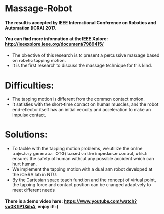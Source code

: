 # Massage-Robot
#### The result is accepted by IEEE International Conference on Robotics and Automation (ICRA) 2017.
#### You can find more information at the IEEE Xplore: http://ieeexplore.ieee.org/document/7989415/
- The objective of this research is to present a percussive massage based on robotic tapping motion.
- It is the first research to discuss the massage technique for this kind. 

# Difficulties:
- The tapping motion is different from the common contact motion.
- It satisfies with the short-time contact on human muscles, and the robot end-effector itself has an initial velocity and acceleration to make an impulse contact. 

# Solutions:
- To tackle with the tapping motion problems, we utilize the online trajectory generator (OTG) based on the impedance control, which ensures the safety of human without any possible accident which can hurt human. 
- We implement the tapping motion with a dual arm robot developed at the iCeiRA lab in NTU. 
- By the Cartesian space teach function and the concept of virtual point, the tapping force and contact position can be changed adaptively to meet different needs.

#### There is a demo video here: https://www.youtube.com/watch?v=0KflP1XiihA, enjoy it! :)
